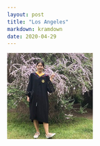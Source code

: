 ```yaml
---
layout: post
title: "Los Angeles"
markdown: kramdown
date: 2020-04-29
---
```


<img  class="img-avatar" alt="Zhimin Sun" src="/img/zhimin-flower-200px.jpg">